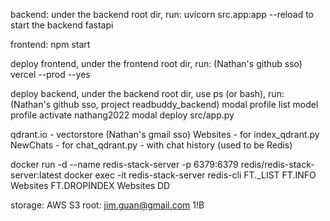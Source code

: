 backend: under the backend root dir, run: 
    uvicorn src.app:app --reload
to start the backend fastapi

frontend:
    npm start

deploy frontend, under the frontend root dir, run: (Nathan's github sso)
    vercel --prod --yes

deploy backend, under the backend root dir, use ps (or bash), run: (Nathan's github sso, project readbuddy_backend)
    modal profile list
    model profile activate nathang2022
    modal deploy src/app.py

qdrant.io - vectorstore (Nathan's gmail sso) 
    Websites - for index_qdrant.py
    NewChats - for chat_qdrant.py - with chat history (used to be Redis)

docker run -d --name redis-stack-server -p 6379:6379 redis/redis-stack-server:latest
docker exec -it redis-stack-server redis-cli
FT._LIST
FT.INFO Websites
FT.DROPINDEX Websites DD

storage: AWS S3 root: jim.guan@gmail.com 1!B
